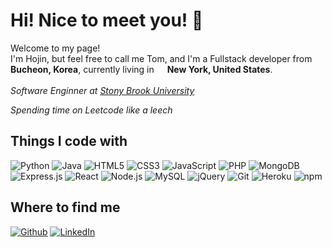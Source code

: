 <h1>Hi! Nice to meet you! 👋</h1>
<p>Welcome to my page! </br> I'm Hojin, but feel free to call me Tom, and I'm a Fullstack developer from <img src="" width="13"/> <b>Bucheon, Korea</b>, currently living in <img src="" width="13"/> <b>New York, United States</b>. 
</br></br> <em>Software Enginner at <a href="https://www.stonybrook.edu/">Stony Brook University</a></em> </p>
<em>Spending time on Leetcode like a leech</em>

<h2> Things I code with </h2>

![Python](https://img.shields.io/badge/-Python-3776AB?style=for-the-badge&logo=python&logoColor=ffffff)
![Java](https://img.shields.io/badge/-Java-007396?style=for-the-badge&logo=java&logoColor="white")
![HTML5](https://img.shields.io/badge/-HTML5-F05032?style=for-the-badge&logo=html5&logoColor=ffffff)
![CSS3](https://img.shields.io/badge/-CSS3-007ACC?style=for-the-badge&logo=css3)
![JavaScript](https://img.shields.io/badge/-JavaScript-%23F7DF1C?style=for-the-badge&logo=javascript&logoColor=000000)
![PHP](https://img.shields.io/badge/-PHP-777BB4?style=for-the-badge&logo=PHP&logoColor=ffffff)
![MongoDB](https://img.shields.io/badge/-MongoDB-13aa52?style=for-the-badge&logo=mongodb&logoColor=ffffff)
![Express.js](https://img.shields.io/badge/-Express.js-000000?style=for-the-badge&logo=Express&logoColor=ffffff)
![React](https://img.shields.io/badge/-React-222222?style=for-the-badge&logo=react)
![Node.js](https://img.shields.io/badge/-Node.js-43853d?style=for-the-badge&logo=Node.js&logoColor=ffffff)
![MySQL](https://img.shields.io/badge/-MySQL-4479A1?style=for-the-badge&logo=MySQL&logoColor=ffffff)
![jQuery](https://img.shields.io/badge/-jQuery-0769AD?style=for-the-badge&logo=jQuery&logoColor=ffffff)
![Git](https://img.shields.io/badge/-Git-F05032?style=for-the-badge&logo=git&logoColor=ffffff)
![Heroku](https://img.shields.io/badge/-Heroku-430098?style=for-the-badge&logo=heroku&logoColor=ffffff)
![npm](https://img.shields.io/badge/-NPM-CB3837?style=for-the-badge&logo=npm&logoColor=ffffff)
<!--![TypeScript](https://img.shields.io/badge/-TypeScript-007ACC?style=for-the-badge&logo=typescript&logoColor=ffffff)-->

<h2>Where to find me</h2>
<p><a href="https://github.com/gvm1229" target="_blank"><img alt="Github" src="https://img.shields.io/badge/GitHub-%2312100E.svg?&style=for-the-badge&logo=Github&logoColor=white"/></a> <a href="https://www.linkedin.com/in/hojinjeong" target="_blank"><img alt="LinkedIn" src="https://img.shields.io/badge/linkedin-%230077B5.svg?&style=for-the-badge&logo=linkedin&logoColor=white" /></a>
</p>

<!--
**gvm1229/gvm1229** is a ✨ _special_ ✨ repository because its `README.md` (this file) appears on your GitHub profile.

Here are some ideas to get you started:

- 🔭 I’m currently working on ...
- 🌱 I’m currently learning ...
- 👯 I’m looking to collaborate on ...
- 🤔 I’m looking for help with ...
- 💬 Ask me about ...
- 📫 How to reach me: ...
- 😄 Pronouns: ...
- ⚡ Fun fact: ...
-->
